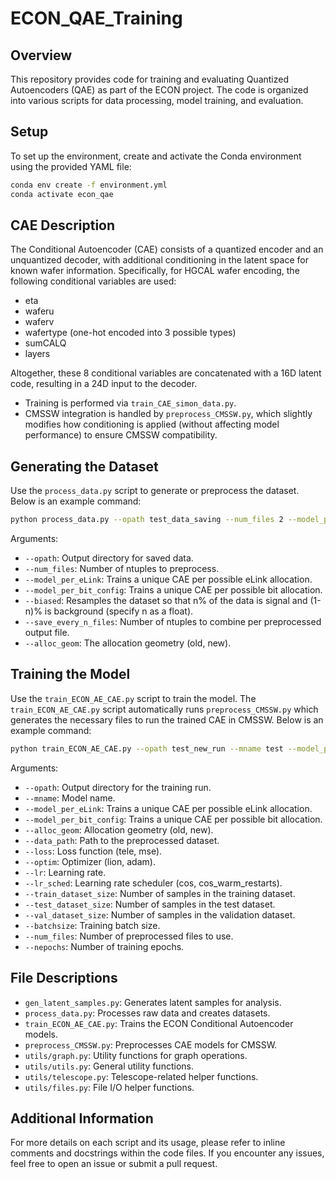 # ECON_QAE_Training

## Overview
This repository provides code for training and evaluating Quantized Autoencoders (QAE) as part of the ECON project. The code is organized into various scripts for data processing, model training, and evaluation.

## Setup
To set up the environment, create and activate the Conda environment using the provided YAML file:

```bash
conda env create -f environment.yml
conda activate econ_qae
```

## CAE Description
The Conditional Autoencoder (CAE) consists of a quantized encoder and an unquantized decoder, with additional conditioning in the latent space for known wafer information. Specifically, for HGCAL wafer encoding, the following conditional variables are used:
- eta
- waferu
- waferv
- wafertype (one-hot encoded into 3 possible types)
- sumCALQ
- layers

Altogether, these 8 conditional variables are concatenated with a 16D latent code, resulting in a 24D input to the decoder.

- Training is performed via `train_CAE_simon_data.py`.
- CMSSW integration is handled by `preprocess_CMSSW.py`, which slightly modifies how conditioning is applied (without affecting model performance) to ensure CMSSW compatibility.

## Generating the Dataset
Use the `process_data.py` script to generate or preprocess the dataset. Below is an example command:

```bash
python process_data.py --opath test_data_saving --num_files 2 --model_per_eLink --biased 0.90 --save_every_n_files 1 --alloc_geom old
```

Arguments:
- `--opath`: Output directory for saved data.
- `--num_files`: Number of ntuples to preprocess.
- `--model_per_eLink`: Trains a unique CAE per possible eLink allocation.
- `--model_per_bit_config`: Trains a unique CAE per possible bit allocation.
- `--biased`: Resamples the dataset so that n% of the data is signal and (1-n)% is background (specify n as a float).
- `--save_every_n_files`: Number of ntuples to combine per preprocessed output file.
- `--alloc_geom`: The allocation geometry (old, new).

## Training the Model
Use the `train_ECON_AE_CAE.py` script to train the model. The `train_ECON_AE_CAE.py` script automatically runs `preprocess_CMSSW.py` which generates the necessary files to run the trained CAE in CMSSW. Below is an example command:

```bash
python train_ECON_AE_CAE.py --opath test_new_run --mname test --model_per_eLink --alloc_geom old --data_path test_data_saving --loss tele --optim lion --lr 1e-4 --lr_sched cos --train_dataset_size 2000 --test_dataset_size 1000 --val_dataset_size 1000 --batchsize 128 --num_files 1 --nepochs 10
```

Arguments:
- `--opath`: Output directory for the training run.
- `--mname`: Model name.
- `--model_per_eLink`: Trains a unique CAE per possible eLink allocation.
- `--model_per_bit_config`: Trains a unique CAE per possible bit allocation.
- `--alloc_geom`: Allocation geometry (old, new).
- `--data_path`: Path to the preprocessed dataset.
- `--loss`: Loss function (tele, mse).
- `--optim`: Optimizer (lion, adam).
- `--lr`: Learning rate.
- `--lr_sched`: Learning rate scheduler (cos, cos_warm_restarts).
- `--train_dataset_size`: Number of samples in the training dataset.
- `--test_dataset_size`: Number of samples in the test dataset.
- `--val_dataset_size`: Number of samples in the validation dataset.
- `--batchsize`: Training batch size.
- `--num_files`: Number of preprocessed files to use.
- `--nepochs`: Number of training epochs.

## File Descriptions
- `gen_latent_samples.py`: Generates latent samples for analysis.
- `process_data.py`: Processes raw data and creates datasets.
- `train_ECON_AE_CAE.py`: Trains the ECON Conditional Autoencoder models.
- `preprocess_CMSSW.py`: Preprocesses CAE models for CMSSW.
- `utils/graph.py`: Utility functions for graph operations.
- `utils/utils.py`: General utility functions.
- `utils/telescope.py`: Telescope-related helper functions.
- `utils/files.py`: File I/O helper functions.

## Additional Information
For more details on each script and its usage, please refer to inline comments and docstrings within the code files. If you encounter any issues, feel free to open an issue or submit a pull request.
